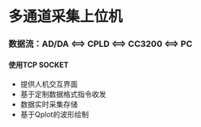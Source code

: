 # 多通道采集上位机

### 数据流：AD/DA <==> CPLD <==> CC3200 <==> PC

#### 使用TCP SOCKET

- 提供人机交互界面
- 基于定制数据格式指令收发
- 数据实时采集存储
- 基于Qplot的波形绘制

